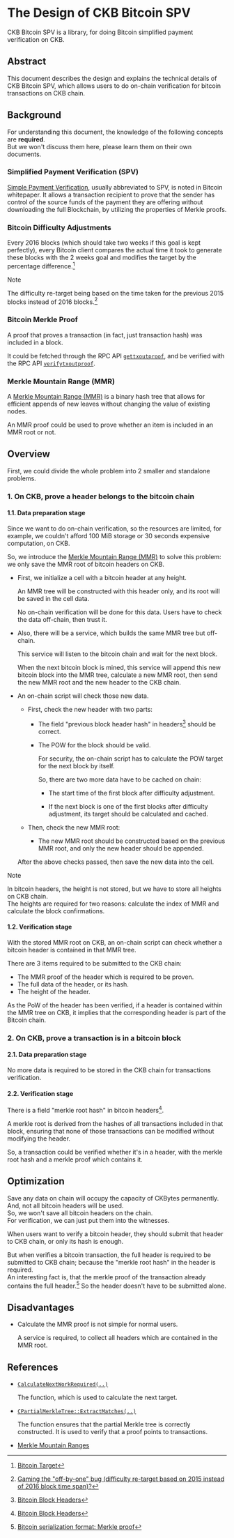 # The Design of CKB Bitcoin SPV

CKB Bitcoin SPV is a library, for doing Bitcoin simplified payment
verification on CKB.

## Abstract

This document describes the design and explains the technical details of CKB
Bitcoin SPV, which allows users to do on-chain verification for bitcoin
transactions on CKB chain.

## Background

For understanding this document, the knowledge of the following concepts are
**required**.\
But we won't discuss them here, please learn them on their own documents.

### Simplified Payment Verification (SPV)

[Simple Payment Verification][SPV], usually abbreviated to SPV, is noted in
Bitcoin whitepaper. It allows a transaction recipient to prove that the
sender has control of the source funds of the payment they are offering
without downloading the full Blockchain, by utilizing the properties of
Merkle proofs.

### Bitcoin Difficulty Adjustments

Every 2016 blocks (which should take two weeks if this goal is kept
perfectly), every Bitcoin client compares the actual time it took to
generate these blocks with the 2 weeks goal and modifies the target by the
percentage difference.[^1]

> [!Note]
> The difficulty re-target being based on the time taken for the previous
> 2015 blocks instead of 2016 blocks.[^2]

### Bitcoin Merkle Proof

A proof that proves a transaction (in fact, just transaction hash) was
included in a block.

It could be fetched through the RPC API [`gettxoutproof`], and be verified
with the RPC API [`verifytxoutproof`].

### Merkle Mountain Range (MMR)

A [Merkle Mountain Range (MMR)][MMR] is a binary hash tree that allows for
efficient appends of new leaves without changing the value of existing nodes.

An MMR proof could be used to prove whether an item is included in an MMR
root or not.

## Overview

First, we could divide the whole problem into 2 smaller and standalone problems.

### 1. On CKB, prove a header belongs to the bitcoin chain

#### 1.1. Data preparation stage

Since we want to do on-chain verification, so the resources are limited, for
example, we couldn't afford 100 MiB storage or 30 seconds expensive
computation, on CKB.

So, we introduce the [Merkle Mountain Range (MMR)][MMR] to solve this
problem: we only save the MMR root of bitcoin headers on CKB.

- First, we initialize a cell with a bitcoin header at any height.

  An MMR tree will be constructed with this header only, and its root will
  be saved in the cell data.

  No on-chain verification will be done for this data.
  Users have to check the data off-chain, then trust it.

- Also, there will be a service, which builds the same MMR tree but off-chain.

  This service will listen to the bitcoin chain and wait for the next block.

  When the next bitcoin block is mined, this service will append this new
  bitcoin block into the MMR tree, calculate a new MMR root, then send the
  new MMR root and the new header to the CKB chain.

- An on-chain script will check those new data.

  - First, check the new header with two parts:

    - The field "previous block header hash" in headers[^3] should be correct.

    - The POW for the block should be valid.

      For security, the on-chain script has to calculate the POW target for
      the next block by itself.

      So, there are two more data have to be cached on chain:

      - The start time of the first block after difficulty adjustment.

      - If the next block is one of the first blocks after difficulty
        adjustment, its target should be calculated and cached.

  - Then, check the new MMR root:

    - The new MMR root should be constructed based on the previous MMR root,
      and only the new header should be appended.

  After the above checks passed, then save the new data into the cell.

> [!NOTE]
> In bitcoin headers, the height is not stored, but we have to store all
> heights on CKB chain.\
> The heights are required for two reasons: calculate the index of MMR and
> calculate the block confirmations.

#### 1.2. Verification stage

With the stored MMR root on CKB, an on-chain script can check whether a
bitcoin header is contained in that MMR tree.

There are 3 items required to be submitted to the CKB chain:
- The MMR proof of the header which is required to be proven.
- The full data of the header, or its hash.
- The height of the header.

As the PoW of the header has been verified, if a header is contained within the
MMR tree on CKB, it implies that the corresponding header is part of the Bitcoin
chain.

### 2. On CKB, prove a transaction is in a bitcoin block

#### 2.1. Data preparation stage

No more data is required to be stored in the CKB chain for transactions
verification.

#### 2.2. Verification stage

There is a field "merkle root hash" in bitcoin headers[^3].

A merkle root is derived from the hashes of all transactions included in
that block, ensuring that none of those transactions can be modified without
modifying the header.

So, a transaction could be verified whether it's in a header, with the
merkle root hash and a merkle proof which contains it.

## Optimization

Save any data on chain will occupy the capacity of CKBytes permanently. And,
not all bitcoin headers will be used.\
So, we won't save all bitcoin headers on the chain.\
For verification, we can just put them into the witnesses.

When users want to verify a bitcoin header, they should submit that header
to CKB chain, or only its hash is enough.

But when verifies a bitcoin transaction, the full header is required to be
submitted to CKB chain; because the "merkle root hash" in the header is
required. \
An interesting fact is, that the merkle proof of the transaction already
contains the full header.[^4] So the header doesn't have to be submitted
alone.

## Disadvantages

- Calculate the MMR proof is not simple for normal users.

  A service is required, to collect all headers which are contained in the
  MMR root.

## References

- [`CalculateNextWorkRequired(..)`]

  The function, which is used to calculate the next target.

- [`CPartialMerkleTree::ExtractMatches(..)`]

  The function ensures that the partial Merkle tree is correctly constructed.
  It is used to verify that a proof points to transactions.

- [Merkle Mountain Ranges][MMR]

<!--

    Links

  -->

[^1]: [Bitcoin Target](https://en.bitcoin.it/wiki/Target)
[^2]: [Gaming the "off-by-one" bug (difficulty re-target based on 2015 instead of 2016 block time span)?](https://bitcoin.stackexchange.com/questions/1511)
[^3]: [Bitcoin Block Headers](https://developer.bitcoin.org/reference/block_chain.html#block-headers)
[^4]: [Bitcoin serialization format: Merkle proof](https://daniel.perez.sh/blog/2020/bitcoin-format/#merkle-proof)

[`gettxoutproof`]: https://developer.bitcoin.org/reference/rpc/gettxoutproof.html
[`verifytxoutproof`]: https://developer.bitcoin.org/reference/rpc/verifytxoutproof.html

[`CalculateNextWorkRequired(..)`]: https://github.com/bitcoin/bitcoin/blob/v26.0/src/pow.cpp#L49
[`CPartialMerkleTree::ExtractMatches(..)`]: https://github.com/bitcoin/bitcoin/blob/v26.0/src/merkleblock.cpp#L149

[SPV]: https://bitcoinwiki.org/wiki/simplified-payment-verification
[MMR]: https://github.com/opentimestamps/opentimestamps-server/blob/master/doc/merkle-mountain-range.md
